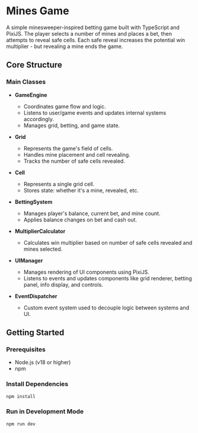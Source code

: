 # Mines Game

A simple minesweeper-inspired betting game built with TypeScript and PixiJS. The player selects a number of mines and places a bet, then attempts to reveal safe cells. Each safe reveal increases the potential win multiplier - but revealing a mine ends the game.

## Core Structure

### Main Classes

- **GameEngine**
  - Coordinates game flow and logic.
  - Listens to user/game events and updates internal systems accordingly.
  - Manages grid, betting, and game state.

- **Grid**
  - Represents the game's field of cells.
  - Handles mine placement and cell revealing.
  - Tracks the number of safe cells revealed.

- **Cell**
  - Represents a single grid cell.
  - Stores state: whether it's a mine, revealed, etc.

- **BettingSystem**
  - Manages player's balance, current bet, and mine count.
  - Applies balance changes on bet and cash out.

- **MultiplierCalculator**
  - Calculates win multiplier based on number of safe cells revealed and mines selected.

- **UIManager**
  - Manages rendering of UI components using PixiJS.
  - Listens to events and updates components like grid renderer, betting panel, info display, and controls.

- **EventDispatcher**
  - Custom event system used to decouple logic between systems and UI.

## Getting Started

### Prerequisites

- Node.js (v18 or higher)
- npm

### Install Dependencies

```bash
npm install
```

### Run in Development Mode

```bash
npm run dev
```
